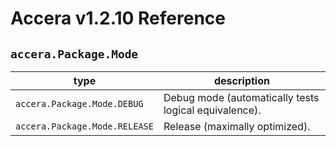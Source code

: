 [//]: # (Project: Accera)
[//]: # (Version: v1.2.10)

# Accera v1.2.10 Reference
## `accera.Package.Mode`

type | description
--- | ---
`accera.Package.Mode.DEBUG` | Debug mode (automatically tests logical equivalence).
`accera.Package.Mode.RELEASE` | Release (maximally optimized).


<div style="page-break-after: always;"></div>

